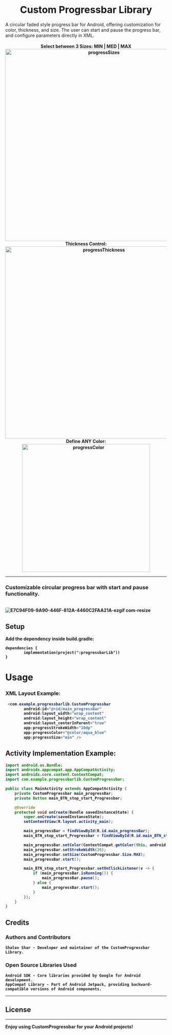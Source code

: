 <div style="text-align: center;">
    <h1 align="center" style="font-size: 30px;">Custom Progressbar Library</h1>
</div>
A circular faded style progress bar for Android, offering customization for color, thickness, and size. The user can start and pause the progress bar, and configure parameters directly in XML.




<div align="center">
    <b>
	    <b>  
	    <br>
	    Select between 3 Sizes: MIN | MED | MAX</b>
    <br>
    <img width="600" alt="progressSizes" src="https://github.com/ShalevShar/progressbarLib/assets/127881894/f957151a-4c5d-4a5d-90c8-4c88d91f7368">
    <br>
    <b>
	    Thickness Control:</b>
    <br>
    <img width="600" alt="progressThickness" src="https://github.com/ShalevShar/progressbarLib/assets/127881894/454a19b7-c1ab-4d61-9919-2ab0e42680da">
    <br>
    <b>
	    Define ANY Color:</b>
    <br>
    <img width="400" alt="progressColor" src="https://github.com/ShalevShar/progressbarLib/assets/127881894/b0dabb25-8205-4598-bdb8-3020bc75b7b6">

</div>



________________________________________________________________________

 ### Customizable circular progress bar with start and pause functionality.

<br align="center"> ![E7C94F09-9A90-446F-812A-4460C2FAA21A-ezgif com-resize](https://github.com/ShalevShar/progressbarLib/assets/127881894/e5d5f4eb-06a9-4b71-88d8-24fa4a7de984)
</br>



## Setup
Add the dependency inside build.gradle:
```
dependencies {
		implementation(project(":progressbarLib"))
}
```

# Usage
### XML Layout Example:
```java
 <com.example.progressbarlib.CustomProgressbar
        android:id="@+id/main_progressBar"
        android:layout_width="wrap_content"
        android:layout_height="wrap_content"
        android:layout_centerInParent="true"
        app:progressStrokeWidth="10dp"
        app:progressColor="@color/aqua_blue"
        app:progressSize="min" />
```
## Activity Implementation Example:
```java
import android.os.Bundle;
import androidx.appcompat.app.AppCompatActivity;
import androidx.core.content.ContextCompat;
import com.example.progressbarlib.CustomProgressbar;

public class MainActivity extends AppCompatActivity {
    private CustomProgressbar main_progressBar;
    private Button main_BTN_stop_start_Progressbar;

    @Override
    protected void onCreate(Bundle savedInstanceState) {
        super.onCreate(savedInstanceState);
        setContentView(R.layout.activity_main);

        main_progressBar = findViewById(R.id.main_progressBar);
        main_BTN_stop_start_Progressbar = findViewById(R.id.main_BTN_stop_start_Progressbar);

        main_progressBar.setColor(ContextCompat.getColor(this, android.R.color.holo_blue_bright));
        main_progressBar.setStrokeWidth(20);
        main_progressBar.setSize(CustomProgressbar.Size.MAX);
        main_progressBar.start();

        main_BTN_stop_start_Progressbar.setOnClickListener(v -> {
            if (main_progressBar.isRunning()) {
                main_progressBar.pause();
            } else {
                main_progressBar.start();
            }
        });
    }
}
```



## Credits
### Authors and Contributors
	Shalev Shar - Developer and maintainer of the CustomProgressbar Library.
### Open Source Libraries Used
	Android SDK - Core libraries provided by Google for Android development.
	AppCompat Library - Part of Android Jetpack, providing backward-compatible versions of Android components.
-----

## License
	
-----

Enjoy using CustomProgressbar for your Android projects!
